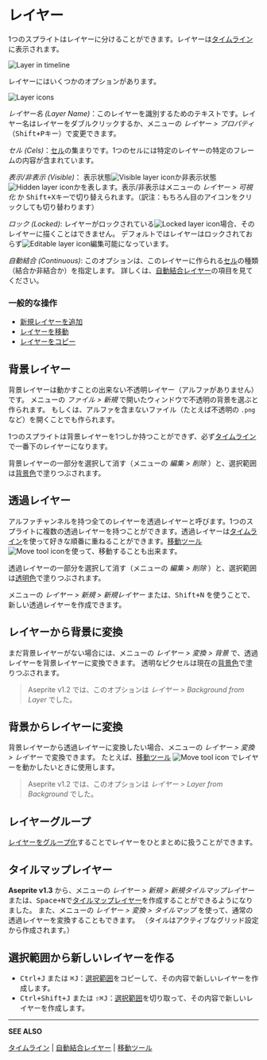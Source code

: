 # レイヤー

1つのスプライトはレイヤーに分けることができます。レイヤーは[タイムライン](timeline.md)に表示されます。

![Layer in timeline](layers/layer-in-timeline.png)

レイヤーにはいくつかのオプションがあります。

![Layer icons](layers/layer-options.png)

*レイヤー名 (Layer Name)*：このレイヤーを識別するためのテキストです。レイヤー名はレイヤーをダブルクリックするか、メニューの *レイヤー > プロパティ* （<kbd>Shift+P</kbd>キー）で変更できます。

*セル (Cels)*：[セル](cel.md)の集まりです。1つのセルには特定のレイヤーの特定のフレームの内容が含まれています。

*表示/非表示 (Visible)*： 表示状態![Visible layer icon](layers/visible-layer.png)か非表示状態![Hidden layer icon](layers/hidden-layer.png)かを表します。表示/非表示はメニューの *レイヤー > 可視化* か <kbd>Shift+X</kbd>キーで切り替えられます。（訳注：もちろん目のアイコンをクリックしても切り替わります）

*ロック (Locked)*: レイヤーがロックされている![Locked layer icon](layers/locked-layer.png)場合、そのレイヤーに描くことはできません。
デフォルトではレイヤーはロックされておらず![Editable layer icon](layers/editable-layer.png)編集可能になっています。

*自動結合 (Continuous)*: このオプションは、このレイヤーに作られる[セル](cel.md)の種類（結合か非結合か）を指定します。
詳しくは、[自動結合レイヤー](continuous-layers.md)の項目を見てください。

### 一般的な操作

* [新規レイヤーを追加](new-layer.md)
* [レイヤーを移動](move-layers.md)
* [レイヤーをコピー](copy-layers.md)

## 背景レイヤー

背景レイヤーは動かすことの出来ない不透明レイヤー（アルファがありません）です。
メニューの *ファイル > 新規* で開いたウィンドウで不透明の背景を選ぶと作られます。
もしくは、アルファを含まないファイル（たとえば不透明の `.png` など）を開くことでも作られます。

1つのスプライトは背景レイヤーを1つしか持つことができず、必ず[タイムライン](timeline.md)で一番下のレイヤーになります。

背景レイヤーの一部分を選択して消す（メニューの *編集 > 削除* ）と、選択範囲は[背景色](color-bar.md)で塗りつぶされます。

## 透過レイヤー

アルファチャンネルを持つ全てのレイヤーを透過レイヤーと呼びます。1つのスプライトに複数の透過レイヤーを持つことができます。透過レイヤーは[タイムライン](timeline.md)を使って好きな順番に重ねることができます。[移動ツール](move-tool.md) ![Move tool icon](tools/move-tool.png)を使って、移動することも出来ます。

透過レイヤーの一部分を選択して消す（メニューの *編集 > 削除* ）と、選択範囲は[透明色](transparent-color.md)で塗りつぶされます。

メニューの *レイヤー > 新規 > 新規レイヤー* または、<kbd>Shift+N</kbd> を使うことで、新しい透過レイヤーを作成できます。

## レイヤーから背景に変換

まだ背景レイヤーがない場合には、メニューの *レイヤー > 変換 > 背景* で、透過レイヤーを背景レイヤーに変換できます。
透明なピクセルは現在の[背景色](color-bar.md#背景色)で塗りつぶされます。

> Aseprite v1.2 では、このオプションは *レイヤー > Background from Layer* でした。

## 背景からレイヤーに変換

背景レイヤーから透過レイヤーに変換したい場合、メニューの *レイヤー > 変換 > レイヤー* で変換できます。
たとえば、[移動ツール](move-tool.md) ![Move tool icon](tools/move-tool.png) でレイヤーを動かしたいときに使用します。

> Aseprite v1.2 では、このオプションは *レイヤー > Layer from Background* でした。

## レイヤーグループ

[レイヤーをグループ化](layer-group.md)することでレイヤーをひとまとめに扱うことができます。

## タイルマップレイヤー

**Aseprite v1.3** から、メニューの *レイヤー > 新規 > 新規タイルマップレイヤー* または、<kbd>Space+N</kbd>で[タイルマップレイヤー](tilemap.md)を作成することができるようになりました。
また、メニューの *レイヤー > 変換 > タイルマップ* を使って、通常の透過レイヤーを変換することもできます。
（タイルはアクティブなグリッド設定から作成されます。）

## 選択範囲から新しいレイヤーを作る

* <kbd>Ctrl+J</kbd> または <kbd>⌘J</kbd>：[選択範囲](selecting.md)をコピーして、その内容で新しいレイヤーを作成します。
* <kbd>Ctrl+Shift+J</kbd> または <kbd>⇧⌘J</kbd>：[選択範囲](selecting.md)を切り取って、その内容で新しいレイヤーを作成します。

---

**SEE ALSO**

[タイムライン](timeline.md) |
[自動結合レイヤー](continuous-layers.md) |
[移動ツール](move-tool.md)
